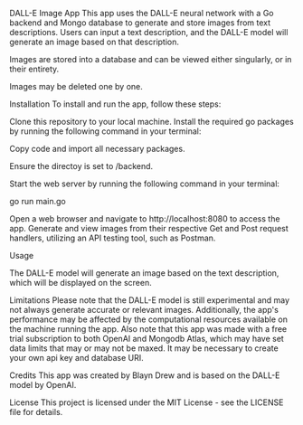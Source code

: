 DALL-E Image App
This app uses the DALL-E neural network with a Go backend and Mongo database to generate and store images from text descriptions. Users can input a text description, and the DALL-E model will generate an image based on that description. 

Images are stored into a database and can be viewed either singularly, or in their entirety. 

Images may be deleted one by one.

Installation
To install and run the app, follow these steps:

Clone this repository to your local machine.
Install the required go packages by running the following command in your terminal:

Copy code and import all necessary packages. 

Ensure the directoy is set to /backend.

Start the web server by running the following command in your terminal:

go run main.go

Open a web browser and navigate to http://localhost:8080 to access the app. Generate and view images from their respective Get and Post request handlers, utilizing an API testing tool, such as Postman.

Usage

 The DALL-E model will generate an image based on the text description, which will be displayed on the screen.

Limitations
Please note that the DALL-E model is still experimental and may not always generate accurate or relevant images. Additionally, the app's performance may be affected by the computational resources available on the machine running the app.
Also note that this app was made with a free trial subscription to both OpenAI and Mongodb Atlas, which may have set data limits that may or may not be maxed. It may be necessary to create your own api key and database URI.

Credits
This app was created by Blayn Drew and is based on the DALL-E model by OpenAI.

License
This project is licensed under the MIT License - see the LICENSE file for details.
